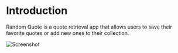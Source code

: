 # Introduction

Random Quote is a quote retrieval app that allows users to save their favorite quotes  or add new ones to their collection.

![Screenshot](https://i.imgur.com/R1bdvBQ.png  "Screenshot")